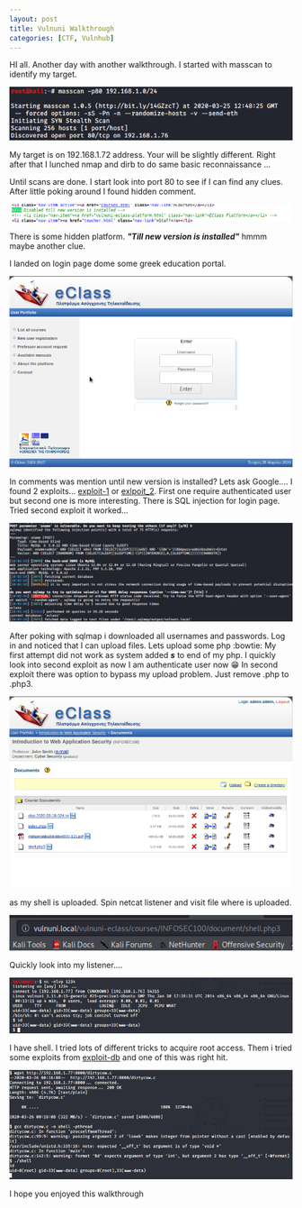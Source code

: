 ```yaml
---
layout: post
title: Vulnuni Walkthrough
categories: [CTF, Vulnhub]
---
```


HI all. Another day with another walkthrough. I started with masscan to identify my target.

![](/images/vulnhub_vulnuni/masscan.png)

My target is on 192.168.1.72 address. Your will be slightly different. Right after that I lunched nmap and dirb to do same basic reconnaissance ...

Until scans are done. I start look into port 80 to see if I can find any clues. 
After little poking around I found hidden comment.

![](/images/vulnhub_vulnuni/comment.png)

There is some hidden platform. ***"Till new version is installed"*** hmmm maybe another clue.

I landed on login page dome some greek education portal. 

![](/images/vulnhub_vulnuni/login_page.png)

In comments was mention until new version is installed? Lets ask Google.... I found 2 exploits... [exploit-1](https://www.exploit-db.com/exploits/48163) or [exlpoit_2](https://www.exploit-db.com/exploits/48106). First one require authenticated user but second one is more interesting. There is SQL injection for login page. Tried second exploit it worked...

![](/images/vulnhub_vulnuni/sqlmap_db.png)

After poking with sqlmap i downloaded all usernames and passwords. Log in and noticed that I can upload files. Lets upload some php :bowtie: My first attempt did not work as system added ***s*** to end of my php. I quickly look into second exploit as now I am authenticate user now :grin: In second exploit there was option to bypass my upload problem. Just remove .php to .php3. 

![](/images/vulnhub_vulnuni/upload.png)

as my shell is uploaded. Spin netcat listener and visit file where is uploaded.

![](/images/vulnhub_vulnuni/url.png)

Quickly look into my listener....

![](/images/vulnhub_vulnuni/shell.png)

I have shell. I tried lots of different tricks to acquire root access. Them i tried some exploits from [exploit-db](https://www.exploit-db.com/exploits/40616
) and one of this was right hit. 

![](/images/vulnhub_vulnuni/root.png)

I hope you enjoyed this walkthrough